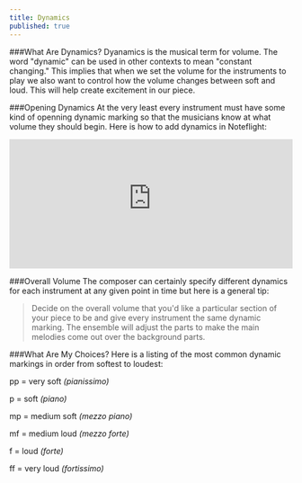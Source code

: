 ```yaml
---
title: Dynamics
published: true
---
```



###What Are Dynamics?
Dyanamics is the musical term for volume. The word "dynamic" can be used in other contexts to mean "constant changing."  This implies that when we set the volume for the instruments to play we also want to control how the volume changes between soft and loud. This will help create excitement in our piece. 


###Opening Dynamics
At the very least every instrument must have some kind of openning dynamic marking so that the musicians know at what volume they should begin. Here is how to add dynamics in Noteflight:


<iframe width="100%" height="230" src="https://dl.dropboxusercontent.com/u/12899352/Gifs/dynamicsDemo2.gif" frameborder="0"></iframe>


###Overall Volume
The composer can certainly specify different dynamics for each instrument at any given point in time but here is a general tip:
>Decide on the overall volume that you'd like a particular section of your piece to be and give every instrument the same dynamic marking. The ensemble will adjust the parts to make the main melodies come out over the background parts. 


###What Are My Choices?
Here is a listing of the most common dynamic markings in order from softest to loudest:

pp = very soft *(pianissimo)*

p = soft *(piano)*

mp = medium soft *(mezzo piano)*

mf = medium loud *(mezzo forte)*

f = loud *(forte)*

ff = very loud *(fortissimo)*




